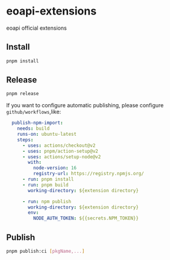 # eoapi-extensions
eoapi official extensions

## Install

```bash
pnpm install
```

## Release

```bash
pnpm release
```

If you want to configure automatic publishing, please configure `github/workflows`,like:

```yml
  publish-npm-import:
    needs: build
    runs-on: ubuntu-latest
    steps:
      - uses: actions/checkout@v2
      - uses: pnpm/action-setup@v2
      - uses: actions/setup-node@v2
        with:
          node-version: 16
          registry-url: https://registry.npmjs.org/
      - run: pnpm install
      - run: pnpm build
        working-directory: ${extension directory}

      - run: npm publish
        working-directory: ${extension directory}
        env:
          NODE_AUTH_TOKEN: ${{secrets.NPM_TOKEN}}
```


## Publish

```bash
pnpm publish:ci [pkgName,...]


